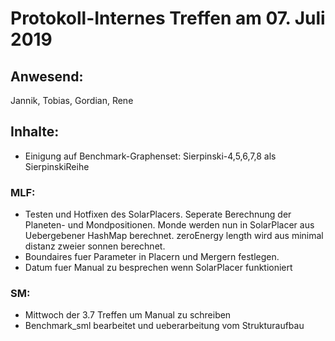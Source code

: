 # Protokoll-Internes Treffen am 07. Juli 2019

## Anwesend: 
 Jannik, Tobias, Gordian, Rene

## Inhalte:
- Einigung auf Benchmark-Graphenset: Sierpinski-4,5,6,7,8 als SierpinskiReihe
### MLF:
- Testen und Hotfixen des SolarPlacers. Seperate Berechnung der Planeten- und Mondpositionen. Monde werden nun in SolarPlacer aus Uebergebener HashMap berechnet. zeroEnergy length wird aus minimal distanz zweier sonnen berechnet.
- Boundaires fuer Parameter in Placern und Mergern festlegen.
- Datum fuer Manual zu besprechen wenn SolarPlacer funktioniert

### SM: 
- Mittwoch der 3.7 Treffen um Manual zu schreiben
- Benchmark_sml bearbeitet und ueberarbeitung vom Strukturaufbau